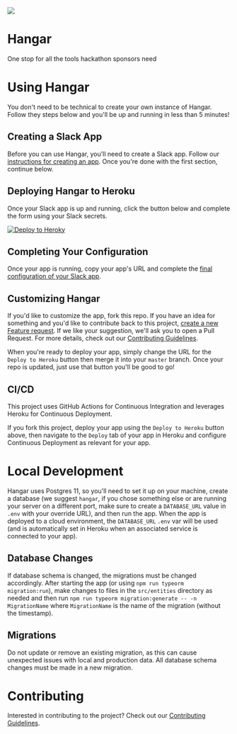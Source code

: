 ![](../../workflows/Build/badge.svg)


# Hangar
One stop for all the tools hackathon sponsors need

# Using Hangar
You don't need to be technical to create your own instance of Hangar. Follow they steps below and you'll be up and running in less than 5 minutes!

## Creating a Slack App
Before you can use Hangar, you'll need to create a Slack app. Follow our [instructions for creating an app](./src/Slack/README.md#initial-setup). Once you're done with the first section, continue below.

## Deploying Hangar to Heroku
Once your Slack app is up and running, click the button below and complete the form using your Slack secrets.

[![Deploy to Heroky](https://www.herokucdn.com/deploy/button.png)](https://heroku.com/deploy?template=https://github.com/AmericanAirlines/Hangar/tree/master)

## Completing Your Configuration
Once your app is running, copy your app's URL and complete the [final configuration of your Slack app](./src/Slack/README.md#after-deploying-hangar).

## Customizing Hangar
If you'd like to customize the app, fork this repo. If you have an idea for something and you'd like to contribute back to this project, [create a new Feature request](../../../issues/new?template=feature_request.md). If we like your suggestion, we'll ask you to open a Pull Request. For more details, check out our [Contributing Guidelines](./.github/CONTRIBUTING.md).

When you're ready to deploy your app, simply change the URL for the `Deploy to Heroku` button then merge it into your `master` branch. Once your repo is updated, just use that button you'll be good to go!

<!-- After the front end display for help queue is created, describe overriding the template here -->

## CI/CD
This project uses GitHub Actions for Continuous Integration and leverages Heroku for Continuous Deployment.

If you fork this project, deploy your app using the `Deploy to Heroku` button above, then navigate to the `Deploy` tab of your app in Heroku and configure Continuous Deployment as relevant for your app.

# Local Development
Hangar uses Postgres 11, so you'll need to set it up on your machine, create a database (we suggest `hangar`, if you chose something else or are running your server on a different port, make sure to create a `DATABASE_URL` value in `.env` with your override URL), and then run the app. When the app is deployed to a cloud environment, the `DATABASE_URL` `.env` var will be used (and is automatically set in Heroku when an associated service is connected to your app).

## Database Changes
If database schema is changed, the migrations must be changed accordingly. After starting the app (or using `npm run typeorm migration:run`), make changes to files in the `src/entities` directory as needed and then run `npm run typeorm migration:generate -- -n MigrationName` where `MigrationName` is the name of the migration (without the timestamp).

## Migrations
Do not update or remove an existing migration, as this can cause unexpected issues with local and production data. All database schema changes must be made in a new migration.

# Contributing
Interested in contributing to the project? Check out our [Contributing Guidelines](./.github/CONTRIBUTING.md).
